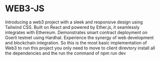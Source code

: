 # WEB3-JS
Introducing a web3 project with a sleek and responsive design using Tailwind CSS. Built on React and powered by Ether.js, it seamlessly integrates with Ethereum. Demonstrates smart contract deployment on Goerli testnet using Hardhat. Experience the synergy of web development and blockchain integration.
So this is the most basic implementation of Web3 to run this project you only need to move to client direvtory install all the dependencies and the run the command of npm run dev
